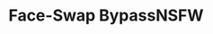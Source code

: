 ---
title: Face-Swap BypassNSFW
emoji: 🔥
colorFrom: red
colorTo: gray
sdk: gradio
sdk_version: 4.3.0
app_file: app.py
pinned: true
license: apache-2.0
---
